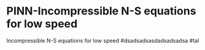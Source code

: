# PINN-Incompressible N-S equations for low speed
 Incompressible N-S equations for low speed
#dsadsadsasdadsadsadsa
#tal